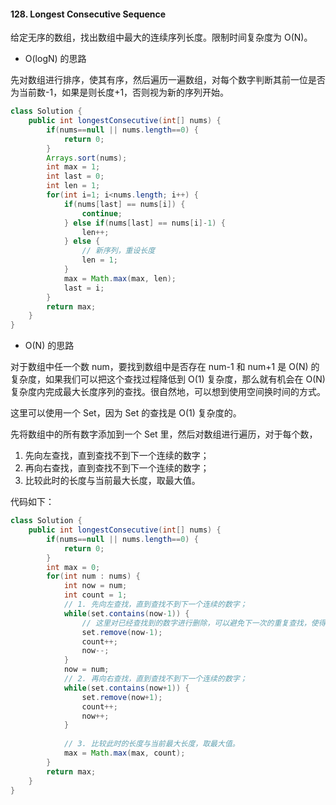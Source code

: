 #### 128. Longest Consecutive Sequence

给定无序的数组，找出数组中最大的连续序列长度。限制时间复杂度为 O(N)。

- O(logN) 的思路

先对数组进行排序，使其有序，然后遍历一遍数组，对每个数字判断其前一位是否为当前数-1，如果是则长度+1，否则视为新的序列开始。

```java
class Solution {
    public int longestConsecutive(int[] nums) {
        if(nums==null || nums.length==0) {
            return 0;
        }
        Arrays.sort(nums);
        int max = 1;
        int last = 0;
        int len = 1;
        for(int i=1; i<nums.length; i++) {
            if(nums[last] == nums[i]) {
                continue;
            } else if(nums[last] == nums[i]-1) {
                len++;
            } else {
                // 新序列，重设长度
                len = 1;
            }
            max = Math.max(max, len);
            last = i;
        }
        return max;
    }
}
```

- O(N) 的思路

对于数组中任一个数 num，要找到数组中是否存在 num-1 和 num+1 是 O(N) 的复杂度，如果我们可以把这个查找过程降低到 O(1) 复杂度，那么就有机会在 O(N) 复杂度内完成最大长度序列的查找。很自然地，可以想到使用空间换时间的方式。

这里可以使用一个 Set，因为 Set 的查找是 O(1) 复杂度的。

先将数组中的所有数字添加到一个 Set 里，然后对数组进行遍历，对于每个数，

1. 先向左查找，直到查找不到下一个连续的数字；
2. 再向右查找，直到查找不到下一个连续的数字；
3. 比较此时的长度与当前最大长度，取最大值。

代码如下：

```java
class Solution {
    public int longestConsecutive(int[] nums) {
        if(nums==null || nums.length==0) {
            return 0;
        }
        int max = 0;
        for(int num : nums) {
            int now = num;
            int count = 1;
            // 1. 先向左查找，直到查找不到下一个连续的数字；
            while(set.contains(now-1)) {
            	// 这里对已经查找到的数字进行删除，可以避免下一次的重复查找，使得 while 条件尽快返回，节省一点时间
                set.remove(now-1);
                count++;
                now--;
            }
            now = num;
            // 2. 再向右查找，直到查找不到下一个连续的数字；
            while(set.contains(now+1)) {
                set.remove(now+1);
                count++;
                now++;
            }
            
            // 3. 比较此时的长度与当前最大长度，取最大值。
            max = Math.max(max, count);
        }
        return max;
    }
}
```

